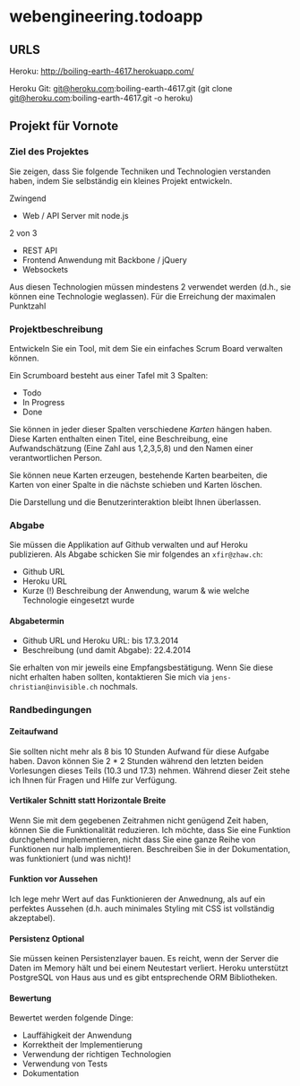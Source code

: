 webengineering.todoapp
======================
## URLS
Heroku: http://boiling-earth-4617.herokuapp.com/

Heroku Git: git@heroku.com:boiling-earth-4617.git (git clone git@heroku.com:boiling-earth-4617.git -o heroku)


## Projekt für Vornote

### Ziel des Projektes

Sie zeigen, dass Sie folgende Techniken und Technologien verstanden haben, indem 
Sie selbständig ein kleines Projekt entwickeln.

Zwingend

* Web / API Server mit node.js

2 von 3

* REST API 
* Frontend Anwendung mit Backbone / jQuery
* Websockets

Aus diesen Technologien müssen mindestens 2 verwendet werden (d.h., sie können 
eine Technologie weglassen). Für die Erreichung der maximalen Punktzahl 
 
### Projektbeschreibung

Entwickeln Sie ein Tool, mit dem Sie ein einfaches Scrum Board verwalten können.

Ein Scrumboard besteht aus einer Tafel mit 3 Spalten:

- Todo
- In Progress
- Done

Sie können in jeder dieser Spalten verschiedene *Karten* hängen haben. Diese Karten
enthalten einen Titel, eine Beschreibung, eine Aufwandschätzung (Eine Zahl aus 1,2,3,5,8) und 
den Namen einer verantwortlichen Person.

Sie können neue Karten erzeugen, bestehende Karten bearbeiten, die Karten von einer 
Spalte in die nächste schieben und Karten löschen.

Die Darstellung und die Benutzerinteraktion bleibt Ihnen überlassen.


### Abgabe

Sie müssen die Applikation auf Github verwalten und auf Heroku publizieren. Als
Abgabe schicken Sie mir folgendes an `xfir@zhaw.ch`:

* Github URL
* Heroku URL
* Kurze (!) Beschreibung der Anwendung, warum & wie welche Technologie eingesetzt wurde

#### Abgabetermin

* Github URL und Heroku URL: bis 17.3.2014
* Beschreibung (und damit Abgabe): 22.4.2014

Sie erhalten von mir jeweils eine Empfangsbestätigung. Wenn Sie diese nicht erhalten haben sollten,
kontaktieren Sie mich via `jens-christian@invisible.ch` nochmals.

### Randbedingungen

#### Zeitaufwand

Sie sollten nicht mehr als 8 bis 10 Stunden Aufwand für diese Aufgabe haben. Davon können Sie 2 * 2
Stunden während den letzten beiden Vorlesungen dieses Teils (10.3 und 17.3) nehmen. Während dieser
Zeit stehe ich Ihnen für Fragen und Hilfe zur Verfügung.


#### Vertikaler Schnitt statt Horizontale Breite

Wenn Sie mit dem gegebenen Zeitrahmen nicht genügend Zeit haben, können Sie die Funktionalität 
reduzieren. Ich möchte, dass Sie eine Funktion durchgehend implementieren, nicht dass Sie eine
ganze Reihe von Funktionen nur halb implementieren. Beschreiben Sie in der Dokumentation, was funktioniert (und was
nicht)!


#### Funktion vor Aussehen

Ich lege mehr Wert auf das Funktionieren der Anwednung, als auf ein perfektes Aussehen (d.h. auch 
minimales Styling mit CSS ist vollständig akzeptabel).

#### Persistenz Optional

Sie müssen keinen Persistenzlayer bauen.  Es reicht, wenn der Server die Daten im Memory hält und bei einem Neutestart verliert.
Heroku unterstützt PostgreSQL von Haus aus und es gibt entsprechende ORM Bibliotheken.

#### Bewertung

Bewertet werden folgende Dinge:

* Lauffähigkeit der Anwendung
* Korrektheit der Implementierung
* Verwendung der richtigen Technologien
* Verwendung von Tests
* Dokumentation
